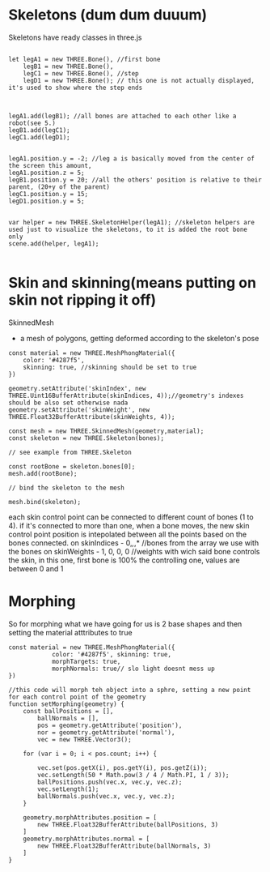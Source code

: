 # Skeletons (dum dum duuum)

Skeletons have ready classes in three.js
```

let legA1 = new THREE.Bone(), //first bone
    legB1 = new THREE.Bone(),
    legC1 = new THREE.Bone(), //step
    legD1 = new THREE.Bone(); // this one is not actually displayed, it's used to show where the step ends



legA1.add(legB1); //all bones are attached to each other like a robot(see 5.)
legB1.add(legC1);
legC1.add(legD1);


legA1.position.y = -2; //leg a is basically moved from the center of the screen this amount,
legA1.position.z = 5;
legB1.position.y = 20; //all the others' position is relative to their parent, (20+y of the parent)
legC1.position.y = 15;
legD1.position.y = 5;


var helper = new THREE.SkeletonHelper(legA1); //skeleton helpers are used just to visualize the skeletons, to it is added the root bone only 
scene.add(helper, legA1);


```

# Skin and skinning(means putting on skin not ripping it off)

SkinnedMesh
- a mesh of polygons, getting deformed according to the skeleton's pose

```
const material = new THREE.MeshPhongMaterial({
    color: '#4287f5', 
    skinning: true, //skinning should be set to true
})

geometry.setAttribute('skinIndex', new THREE.Uint16BufferAttribute(skinIndices, 4));//geometry's indexes should be also set otherwise nada 
geometry.setAttribute('skinWeight', new THREE.Float32BufferAttribute(skinWeights, 4)); 

const mesh = new THREE.SkinnedMesh(geometry,material);
const skeleton = new THREE.Skeleton(bones);

// see example from THREE.Skeleton

const rootBone = skeleton.bones[0];
mesh.add(rootBone);

// bind the skeleton to the mesh

mesh.bind(skeleton);
```
each skin control point can be connected to different count of bones (1 to 4). if it's connected to more than one, when a bone moves, the new skin control point position is intepolated between all the points based on the bones connected.
on skinIndices - 0,*,*,* //bones from the array we use with the bones
on skinWeights - 1, 0, 0, 0 //weights with wich said bone controls the skin, in this one, first bone is 100% the controlling one, values are between 0 and 1

# Morphing
So for morphing what we have going for us is 2 base shapes and then setting the material atttributes to true
```
const material = new THREE.MeshPhongMaterial({
            color: '#4287f5', skinning: true,
            morphTargets: true,
            morphNormals: true// slo light doesnt mess up
})

```


```
//this code will morph teh object into a sphre, setting a new point for each control point of the geometry
function setMorphing(geometry) {
    const ballPositions = [],
        ballNormals = [],
        pos = geometry.getAttribute('position'),
        nor = geometry.getAttribute('normal'),
        vec = new THREE.Vector3(); 

    for (var i = 0; i < pos.count; i++) {

        vec.set(pos.getX(i), pos.getY(i), pos.getZ(i));
        vec.setLength(50 * Math.pow(3 / 4 / Math.PI, 1 / 3));
        ballPositions.push(vec.x, vec.y, vec.z);
        vec.setLength(1);
        ballNormals.push(vec.x, vec.y, vec.z);
    }

    geometry.morphAttributes.position = [
        new THREE.Float32BufferAttribute(ballPositions, 3)
    ]
    geometry.morphAttributes.normal = [
        new THREE.Float32BufferAttribute(ballNormals, 3)
    ]
}
```